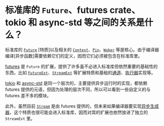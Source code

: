 # 标准库的 `Future`、futures crate、tokio 和 async-std 等之间的关系是什么？

标准库的 [`Future`][future] [特质]以及相关的 [`Context`][context]、[`Pin`][pin]、[`Waker`][waker] 等是核心。由于编译器编译[异步函数]需要依赖它们的定义，因而它们必须被包含在标准库里。

[futures] 是 `Future` 的扩展，提供了许多虽不必进入标准库但依然重要的基础性的东西，比如 [`FutureExt`][future-ext]、[`StreamExt`][stream-ext] 等扩展特质和基础的[通道][channel]、[执行器][executor]实现等。

[tokio] 和 [async-std] 是同一个层次的，主要提供异步运行时的实现，都依赖 futures 提供的元语，但因为处理的层次不同，所以可以看到一些自定义的与 futures 差不多的模块。

此外，虽然目前 [`Stream`][stream] 是由 futures 提供的，但未来如果编译器要实现[异步生成器][generator]，这个特质也很可能会进入标准库，因而对其的扩展也依然放进了独立的 `StreamExt` 里。


[future]: https://doc.rust-lang.org/std/future/trait.Future.html
[context]: https://doc.rust-lang.org/std/task/struct.Context.html
[pin]: https://doc.rust-lang.org/std/pin/struct.Pin.html
[waker]: https://doc.rust-lang.org/std/task/struct.Waker.html

[futures]: https://crates.io/crates/futures
[future-ext]: https://docs.rs/futures/*/futures/future/trait.FutureExt.html
[stream]: https://docs.rs/futures/*/futures/stream/trait.Stream.html
[stream-ext]: https://docs.rs/futures/*/futures/stream/trait.StreamExt.html
[channel]: https://docs.rs/futures/*/futures/channel/index.html
[executor]: https://docs.rs/futures/*/futures/executor/index.html

[tokio]: https://crates.io/crates/tokio
[async-std]: https://crates.io/crates/async-std

[generator]: https://rust-lang.github.io/rfcs/2394-async_await.html#generators-and-streams "async generator"
